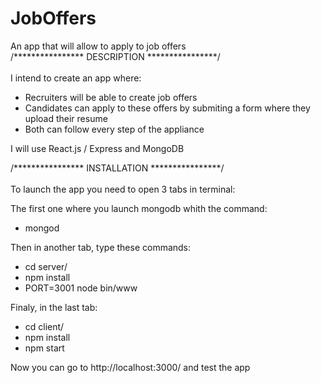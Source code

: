 # JobOffers
An app that will allow to apply to job offers 
<br/>
/**************** DESCRIPTION ****************/<br/><br/>
I intend to create an app where:
- Recruiters will be able to create job offers
- Candidates can apply to these offers by submiting a form where they upload their resume
- Both can follow every step of the appliance

I will use React.js / Express and MongoDB

/**************** INSTALLATION ****************/<br/><br/>
To launch the app you need to open 3 tabs in terminal:

The first one where you launch mongodb whith the command:
- mongod

Then in another tab, type these commands:
- cd server/
- npm install
- PORT=3001 node bin/www

Finaly, in the last tab:
- cd client/
- npm install
- npm start

Now you can go to http://localhost:3000/ and test the app
